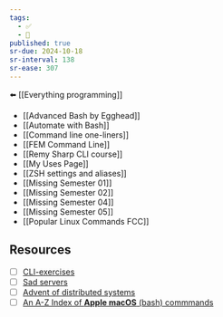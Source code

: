 ```yaml
---
tags:
  - ✅
  - 🧭
published: true
sr-due: 2024-10-18
sr-interval: 138
sr-ease: 307
---
```


⬅️ [[Everything programming]]

- [[Advanced Bash by Egghead]]
- [[Automate with Bash]]
- [[Command line one-liners]]
- [[FEM Command Line]]
- [[Remy Sharp CLI course]]
- [[My Uses Page]]
- [[ZSH settings and aliases]]
- [[Missing Semester 01]]
- [[Missing Semester 02]]
- [[Missing Semester 04]]
- [[Missing Semester 05]]
- [[Popular Linux Commands FCC]]

## Resources
- [ ] [CLI-exercises](https://github.com/learnbyexample/TUI-apps/tree/main/CLI-Exercises)
- [ ] [Sad servers](https://sadservers.com/scenarios)
- [ ] [Advent of distributed systems](https://aods.cryingpotato.com/)
- [ ] [An A-Z Index of **Apple macOS** (bash) commmands](https://ss64.com/mac/)